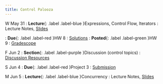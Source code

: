 ```yaml
---
title: Control Palooza
---
```


W May 31
: **Lecture**{: .label .label-blue }Expressions, Control Flow, Iterators
  : Lecture Notes, [Slides](https://docs.google.com/presentation/d/1u1PJH2L8Mi_010USm4ZkFaGQ5vJGHlyK/)

: **Due**{: .label .label-red }HW 8
  : [Solutions](https://drive.google.com/file/d/1ekzVs5aF1hjxMsH1OwAZkTXdRv2Yyj4R/view?usp=sharing)
: **Posted**{: .label .label-green }HW 9
  : [Gradescope](https://www.gradescope.com/courses/529662/assignments/2922061)

F Jun 2
: **Section**{: .label .label-purple }Discussion (control topics)
  : [Discussion Resources](https://drive.google.com/drive/folders/1TBOqhuq2-JFEcW0KNkbnC6UXtpGUsATe)

S Jun 4
: **Due**{: .label .label-red }Project 3
  : [Submission](https://www.gradescope.com/courses/529662/assignments/2906325)

M Jun 5
: **Lecture**{: .label .label-blue }Concurrency
  : Lecture Notes, [Slides](https://docs.google.com/presentation/d/1u1PJH2L8Mi_010USm4ZkFaGQ5vJGHlyK/)
